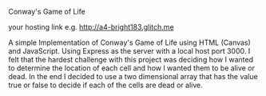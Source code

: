 Conway's Game of Life

your hosting link e.g. http://a4-bright183.glitch.me

A simple Implementation of Conway's Game of Life using HTML (Canvas) and JavaScript. 
Using Express as the server with a local host port 3000.
I felt that the hardest challenge with this project was deciding how I wanted to determine the location of each cell and how I wanted them to be alive or dead. In the end I decided to use a two dimensional array that has the value true or false to decide if each of the cells are dead or alive.